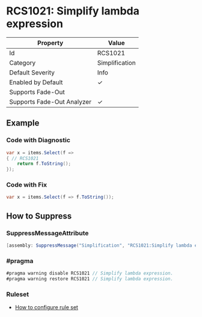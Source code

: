 # RCS1021: Simplify lambda expression

| Property | Value |
| -------- | ----- |
| Id | RCS1021 |
| Category | Simplification |
| Default Severity | Info |
| Enabled by Default | &#x2713; |
| Supports Fade\-Out |  |
| Supports Fade\-Out Analyzer | &#x2713; |

## Example

### Code with Diagnostic

```csharp
var x = items.Select(f =>
{ // RCS1021
    return f.ToString();
});
```

### Code with Fix

```csharp
var x = items.Select(f => f.ToString());
```

## How to Suppress

### SuppressMessageAttribute

```csharp
[assembly: SuppressMessage("Simplification", "RCS1021:Simplify lambda expression.", Justification = "<Pending>")]
```

### \#pragma

```csharp
#pragma warning disable RCS1021 // Simplify lambda expression.
#pragma warning restore RCS1021 // Simplify lambda expression.
```

### Ruleset

* [How to configure rule set](../HowToConfigureAnalyzers.md)

